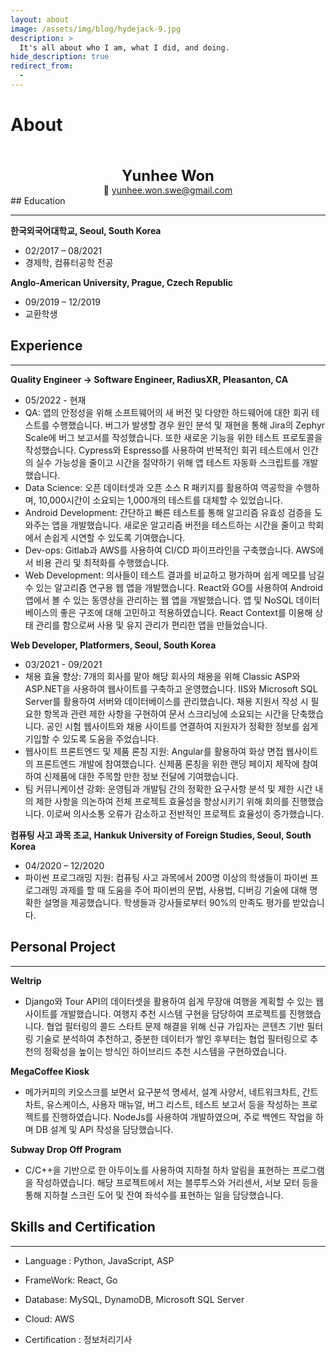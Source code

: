 ```yaml
---
layout: about
image: /assets/img/blog/hydejack-9.jpg
description: >
  It's all about who I am, what I did, and doing.
hide_description: true
redirect_from:
  -
---
```


# About

<!--author-->

<center style="margin-top:50px;">
<span style=
"font-size:170%; 
font-weight:bold;">
Yunhee Won
</span>
</center>

<center>📮 <a href="mailto:yunhee.won.swe@gmail.com">yunhee.won.swe@gmail.com </a></center>
## Education

---

**한국외국어대학교, Seoul, South Korea**

- 02/2017 – 08/2021
- 경제학, 컴퓨터공학 전공

**Anglo-American University, Prague, Czech Republic**

- 09/2019 – 12/2019
- 교환학생

## Experience

---

**Quality Engineer -> Software Engineer, RadiusXR, Pleasanton, CA**

- 05/2022 - 현재
- QA: 앱의 안정성을 위해 소프트웨어의 새 버전 및 다양한 하드웨어에 대한 회귀 테스트를 수행했습니다. 버그가 발생할 경우 원인 분석 및 재현을 통해 Jira의 Zephyr Scale에 버그 보고서를 작성했습니다. 또한 새로운 기능을 위한 테스트 프로토콜을 작성했습니다. Cypress와 Espresso를 사용하여 반복적인 회귀 테스트에서 인간의 실수 가능성을 줄이고 시간을 절약하기 위해 앱 테스트 자동화 스크립트를 개발했습니다.
- Data Science: 오픈 데이터셋과 오픈 소스 R 패키지를 활용하여 역공학을 수행하며, 10,000시간이 소요되는 1,000개의 테스트를 대체할 수 있었습니다.
- Android Development: 간단하고 빠른 테스트를 통해 알고리즘 유효성 검증을 도와주는 앱을 개발했습니다. 새로운 알고리즘 버전을 테스트하는 시간을 줄이고 학회에서 손쉽게 시연할 수 있도록 기여했습니다.
- Dev-ops: Gitlab과 AWS를 사용하여 CI/CD 파이프라인을 구축했습니다. AWS에서 비용 관리 및 최적화를 수행했습니다.
- Web Development: 의사들이 테스트 결과를 비교하고 평가하며 쉽게 메모를 남길 수 있는 알고리즘 연구용 웹 앱을 개발했습니다. React와 GO를 사용하여 Android 앱에서 볼 수 있는 동영상을 관리하는 웹 앱을 개발했습니다. 앱 및 NoSQL 데이터베이스의 좋은 구조에 대해 고민하고 적용하였습니다. React Context를 이용해 상태 관리를 함으로써 사용 및 유지 관리가 편리한 앱을 만들었습니다.

**Web Developer, Platformers, Seoul, South Korea**

- 03/2021 - 09/2021
- 채용 효율 향상: 7개의 회사를 맡아 해당 회사의 채용을 위해 Classic ASP와 ASP.NET을 사용하여 웹사이트를 구축하고 운영했습니다. IIS와 Microsoft SQL Server를 활용하여 서버와 데이터베이스를 관리했습니다. 채용 지원서 작성 시 필요한 항목과 관련 제한 사항을 구현하여 문서 스크리닝에 소요되는 시간을 단축했습니다. 공인 시험 웹사이트와 채용 사이트를 연결하여 지원자가 정확한 정보를 쉽게 기입할 수 있도록 도움을 주었습니다.
- 웹사이트 프론트엔드 및 제품 론칭 지원: Angular를 활용하여 화상 면접 웹사이트의 프론트엔드 개발에 참여했습니다. 신제품 론칭을 위한 랜딩 페이지 제작에 참여하여 신제품에 대한 주목할 만한 정보 전달에 기여했습니다.
- 팀 커뮤니케이션 강화: 운영팀과 개발팀 간의 정확한 요구사항 분석 및 제한 시간 내의 제한 사항을 의논하여 전체 프로젝트 효율성을 향상시키기 위해 회의를 진행했습니다. 이로써 의사소통 오류가 감소하고 전반적인 프로젝트 효율성이 증가했습니다.

**컴퓨팅 사고 과목 조교, Hankuk University of Foreign Studies, Seoul, South Korea**

- 04/2020 – 12/2020
- 파이썬 프로그래밍 지원: 컴퓨팅 사고 과목에서 200명 이상의 학생들이 파이썬 프로그래밍 과제를 할 때 도움을 주어 파이썬의 문법, 사용법, 디버깅 기술에 대해 명확한 설명을 제공했습니다. 학생들과 강사들로부터 90%의 만족도 평가를 받았습니다.

## Personal Project

---

**Weltrip**

- Django와 Tour API의 데이터셋을 활용하여 쉽게 무장애 여행을 계획할 수 있는 웹사이트를 개발했습니다. 여행지 추천 시스템 구현을 담당하여 프로젝트를 진행했습니다. 협업 필터링의 콜드 스타트 문제 해결을 위해 신규 가입자는 콘텐츠 기반 필터링 기술로 분석하여 추천하고, 중분한 데이터가 쌓인 후부터는 협업 필터링으로 추천의 정확성을 높이는 방식인 하이브리드 추천 시스템을 구현하였습니다.

**MegaCoffee Kiosk**

- 메가커피의 키오스크를 보면서 요구분석 명세서, 설계 사양서, 네트워크차트, 간트차트, 유스케이스, 사용자 매뉴얼, 버그 리스트, 테스트 보고서 등을 작성하는 프로젝트를 진행하였습니다. NodeJs를 사용하여 개발하였으며, 주로 백엔드 작업을 하며 DB 설계 및 API 작성을 담당했습니다.

**Subway Drop Off Program**

- C/C++을 기반으로 한 아두이노를 사용하여 지하철 하차 알림을 표현하는 프로그램을 작성하였습니다. 해당 프로젝트에서 저는 블루투스와 거리센서, 서보 모터 등을 통해 지하철 스크린 도어 및 잔여 좌석수를 표현하는 일을 담당했습니다.

## Skills and Certification

---

- Language : Python, JavaScript, ASP

- FrameWork: React, Go

- Database: MySQL, DynamoDB, Microsoft SQL Server

- Cloud: AWS

- Certification : 정보처리기사
